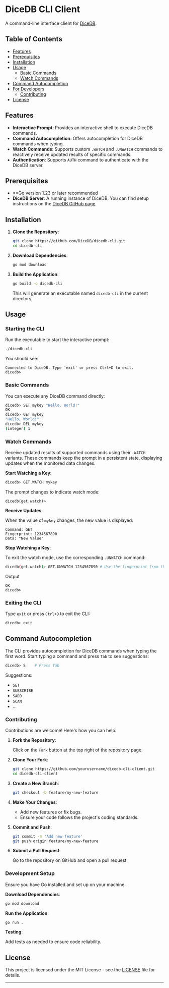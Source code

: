 # DiceDB CLI Client

A command-line interface client for [DiceDB](https://dicedb.io).
## Table of Contents

- [Features](#features)
- [Prerequisites](#prerequisites)
- [Installation](#installation)
- [Usage](#usage)
    - [Basic Commands](#basic-commands)
    - [Watch Commands](#watch-commands)
- [Command Autocompletion](#command-autocompletion)
- [For Developers](#for-developers)
    - [Contributing](#contributing)
- [License](#license)

## Features

- **Interactive Prompt**: Provides an interactive shell to execute DiceDB commands.
- **Command Autocompletion**: Offers autocompletion for DiceDB commands when typing.
- **Watch Commands**: Supports custom `.WATCH` and `.UNWATCH` commands to reactively receive updated results of specific commands.
- **Authentication**: Supports `AUTH` command to authenticate with the DiceDB server.

## Prerequisites

- **Go version 1.23 or later recommended
- **DiceDB Server**: A running instance of DiceDB. You can find setup instructions on the [DiceDB GitHub page](https://github.com/dicedb/dice).

## Installation

1. **Clone the Repository**:

   ```bash
   git clone https://github.com/DiceDB/dicedb-cli.git
   cd dicedb-cli
   ```

2. **Download Dependencies**:

   ```bash
   go mod download
   ```

3. **Build the Application**:

   ```bash
   go build -o dicedb-cli
   ```

   This will generate an executable named `dicedb-cli` in the current directory.

## Usage

### Starting the CLI

Run the executable to start the interactive prompt:

```bash
./dicedb-cli
```

You should see:

```
Connected to DiceDB. Type 'exit' or press Ctrl+D to exit.
dicedb>
```

### Basic Commands

You can execute any DiceDB command directly:

```bash
dicedb> SET mykey "Hello, World!"
OK
dicedb> GET mykey
"Hello, World!"
dicedb> DEL mykey
(integer) 1
```

### Watch Commands

Receive updated results of supported commands using their `.WATCH` variants. These commands keep the prompt in a persistent state, displaying updates when the monitored data changes.

**Start Watching a Key**:

```bash
dicedb> GET.WATCH mykey
```

The prompt changes to indicate watch mode:

```
dicedb(get.watch)>
```

**Receive Updates**:

When the value of `mykey` changes, the new value is displayed:

```
Command: GET
Fingerprint: 1234567890
Data: "New Value"
```

**Stop Watching a Key**:

To exit the watch mode, use the corresponding `.UNWATCH` command: 
```bash
dicedb(get.watch)> GET.UNWATCH 1234567890 # Use the fingerprint from the watch output
```
Output
```
OK
dicedb>
```

### Exiting the CLI

Type `exit` or press `Ctrl+D` to exit the CLI:

```bash
dicedb> exit
```

## Command Autocompletion

The CLI provides autocompletion for DiceDB commands when typing the first word. Start typing a command and press `Tab` to see suggestions:

```bash
dicedb> S    # Press Tab
```

Suggestions:

- `SET`
- `SUBSCRIBE`
- `SADD`
- `SCAN`
- ...

### Contributing

Contributions are welcome! Here's how you can help:

1. **Fork the Repository**:

   Click on the `Fork` button at the top right of the repository page.

2. **Clone Your Fork**:

   ```bash
   git clone https://github.com/yourusername/dicedb-cli-client.git
   cd dicedb-cli-client
   ```

3. **Create a New Branch**:

   ```bash
   git checkout -b feature/my-new-feature
   ```

4. **Make Your Changes**:

    - Add new features or fix bugs.
    - Ensure your code follows the project's coding standards.

5. **Commit and Push**:

   ```bash
   git commit -m 'Add new feature'
   git push origin feature/my-new-feature
   ```

6. **Submit a Pull Request**:

   Go to the repository on GitHub and open a pull request.

### Development Setup

Ensure you have Go installed and set up on your machine.

**Download Dependencies**:

```bash
go mod download
```

**Run the Application**:

```bash
go run .
```

**Testing**:

Add tests as needed to ensure code reliability.

## License

This project is licensed under the MIT License - see the [LICENSE](LICENSE) file for details.

---
